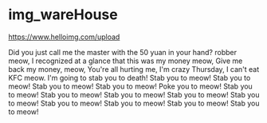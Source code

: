 # img_wareHouse
https://www.helloimg.com/upload

Did you just call me the master with the 50 yuan in your hand?
robber meow,
I recognized at a glance that this was my money meow,
Give me back my money, meow,
You're all hurting me, I'm crazy Thursday, I can't eat KFC meow.
I'm going to stab you to death! Stab you to meow! Stab you to meow!
Stab you to meow! Stab you to meow! Poke you to meow!
Stab you to meow! Stab you to meow! Stab you to meow!
Stab you to meow! Stab you to meow! Stab you to meow!
Stab you to meow! Stab you to meow! Stab you to meow!
